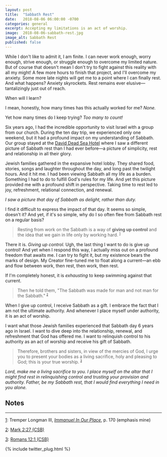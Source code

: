 ```yaml
---
layout: post
title:  "Sabbath Rest"
date:   2018-08-06 06:00:00 -0700
categories: general
excerpt: Accepting my limitations is an act of worship.
image:  2018-08-06-sabbath-rest.jpg
image_alt: Sabbath Rest
published: false
---
```


While I don't like to admit it, I am finite. I can never work enough, worry enough, strive enough, or struggle enough to overcome my limited nature. But of course that doesn't mean I don't try to fight against this reality with all my might! A few more hours to finish that project, and I'll overcome my anxiety. Some more late nights will get me to a point where I can finally rest. And what happens? Anxiety skyrockets. Rest remains ever elusive&mdash;tantalizingly just out of reach. 

When will I learn?

I mean, honestly, how many times has this actually worked for me? *None.* 

Yet how many times do I keep trying? *Too many to count!*

Six years ago, I had the incredible opportunity to visit Israel with a group from our church. During the ten day trip, we experienced only one weekend, but it had a profound impact on my understanding of Sabbath. Our group stayed at the [David Dead Sea Hotel](https://www.grandhotels-israel.com/david-dead-sea-hotel) where I saw a different picture of Sabbath rest than I had ever before&mdash;a picture of simplicity, rest and relationship in all their glory.

Jewish families gathered in the expansive hotel lobby. They shared food, stories, songs and laughter throughout the day, and long past the twilight hours. And it hit me. I had been viewing Sabbath all my life as a burden. Something I had to do to fulfill God's rules for my life. And yet this picture provided me with a profound shift in perspective. Taking time to rest led to joy, refreshment, relational connection, and renewal.

<em>I saw a picture that day of Sabbath as delight, rather than duty.</em>

I find it difficult to express the impact of that day. It seems so simple, doesn't it? And yet, if it's so simple, why do I so often flee from Sabbath rest on a regular basis?

> Resting from work on the Sabbath is a way of **giving up control** and the idea that we gain in life only by working hard. <sup style="font-size: .6em"><a name="footnoteRef1" href="{{ post.url }}#footnote1">1</a></sup>

There it is. *Giving up control.* Ugh, the last thing I want to do is give up control! And yet when I respond this way, I actually miss out on a profound freedom that awaits me. I can try to fight it, but my existence bears the marks of design. My Creator fine-tuned me to float along a current&mdash;an ebb and flow between work, then rest, then work, then rest. 

If I'm completely honest, it is *exhausting* to keep swimming against that current.

> Then he told them, "The Sabbath was made for man and not man for the Sabbath." <sup style="font-size: .6em"><a name="footnoteRef2" href="{{ post.url }}#footnote2">2</a></sup>

When I give up control, I receive Sabbath as a gift. I embrace the fact that I am not the ultimate authority. And whenever I place myself under authority, it is an act of worship.

I want what those Jewish families experienced that Sabbath day 6 years ago in Israel. I want to dive deep into the relationship, renewal, and refreshment that God has offered me. I want to relinquish control to his authority as an act of worship and receive his gift of Sabbath.

> Therefore, brothers and sisters, in view of the mercies of God, I urge you to present your bodies as a living sacrifice, holy and pleasing to God; this is your true worship. <sup style="font-size: .6em"><a name="footnoteRef3" href="{{ post.url }}#footnote3">3</a></sup>

<em>Lord, make me a living sacrifice to you. I place myself on the altar that I might find rest in relinquishing control and trusting your provision and authority. Father, be my Sabbath rest, that I would find everything I need in you alone.</em>

<h2>Notes</h2>

<hr />

<a name="footnote1" href="{{ post.url }}#footnoteRef1">1</a>: Tremper Longman III, <em><a href="https://www.amazon.com/Immanuel-Our-Place-According-Testament/dp/0875526519" target="_blank">Immanuel In Our Place</a></em>, p. 170 (emphasis mine)

<a name="footnote2" href="{{ post.url }}#footnoteRef2">2</a>: <a href="http://read.csbible.com/?book=mark&chapter=2&verse=27" target="_blank">Mark 2:27 (CSB)</a>

<a name="footnote3" href="{{ post.url }}#footnoteRef3">3</a>: <a href="http://read.csbible.com/?book=romans&chapter=12&verse=1" target="_blank">Romans 12:1 (CSB)</a>


{% include twitter_plug.html %}